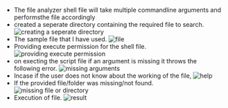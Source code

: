 - The file analyzer shell file will take multiple commandline arguments and performsthe file accordingly
- created a seperate directory containing the required file to search.
![creating a seperate directory](https://github.com/user-attachments/assets/06f93ae7-15e9-4c98-a3ab-dbcf0255d072)
- The sample file that I have used.
![file](https://github.com/user-attachments/assets/3faa4497-b319-47bf-85eb-e8ab6f2776bb)
- Providing execute permission for the shell file.
![providing execute permission](https://github.com/user-attachments/assets/ccbf6ca4-fa3b-4f5e-852e-5e123ffaa432)
- on execting the script file if an argument is missing it throws the following error.
![missing arguments](https://github.com/user-attachments/assets/c26913e8-cb5a-4bad-8faa-fd09e9a83961)
- Incase if the user does not know about the working of the file,
![help](https://github.com/user-attachments/assets/716fc31e-edae-466c-83bc-f15024fb9fc1)
- If the provided file/folder was missing/not found.
![missing file or directory](https://github.com/user-attachments/assets/eec94d5e-bc17-40a9-9ee8-b1820439b210)
- Execution of file.
![result](https://github.com/user-attachments/assets/5541a5a4-595b-47b7-a4b6-e0e326d8ac2d)

